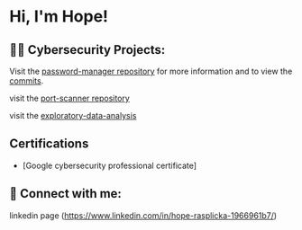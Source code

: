 <h1>Hi, I'm Hope!

<h2>👨‍💻 Cybersecurity Projects:</h2>

Visit the [password-manager repository](https://github.com/HopeRasplicka/password-manager) for more information and to view the [commits](https://github.com/HopeRasplicka/password-manager/commits/main).

visit the [port-scanner repository](https://github.com/HopeRasplicka/port-scanner) 

visit the [exploratory-data-analysis](https://github.com/HopeRasplicka/exploratory-data-analysis)


<h2>  Certifications</h2> 

- [Google cybersecurity professional certificate] 



<h2> 🤳 Connect with me:</h2> 

linkedin page (https://www.linkedin.com/in/hope-rasplicka-1966961b7/) 





